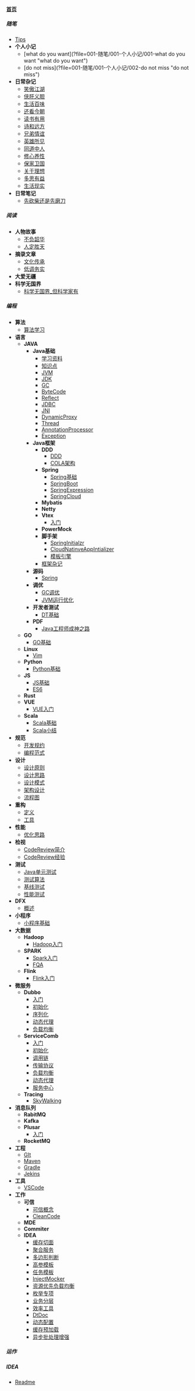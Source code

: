 
#### [首页](?file=home-首页)

##### 随笔
- [Tips](?file=001-随笔/000-Tips "Tips")
- **个人小记**
    - [what do you want](?file=001-随笔/001-个人小记/001-what do you want "what do you want")
    - [do not miss](?file=001-随笔/001-个人小记/002-do not miss "do not miss")
- **日常杂记**
    - [笑傲江湖](?file=001-随笔/002-日常杂记/001-笑傲江湖 "笑傲江湖")
    - [侠肝义胆](?file=001-随笔/002-日常杂记/002-侠肝义胆 "侠肝义胆")
    - [生活百味](?file=001-随笔/002-日常杂记/003-生活百味 "生活百味")
    - [还看今朝](?file=001-随笔/002-日常杂记/004-还看今朝 "还看今朝")
    - [读书有用](?file=001-随笔/002-日常杂记/005-读书有用 "读书有用")
    - [诗和远方](?file=001-随笔/002-日常杂记/006-诗和远方 "诗和远方")
    - [兄弟情谊](?file=001-随笔/002-日常杂记/007-兄弟情谊 "兄弟情谊")
    - [英雄所见](?file=001-随笔/002-日常杂记/008-英雄所见 "英雄所见")
    - [同道中人](?file=001-随笔/002-日常杂记/009-同道中人 "同道中人")
    - [修心养性](?file=001-随笔/002-日常杂记/010-修心养性 "修心养性")
    - [保家卫国](?file=001-随笔/002-日常杂记/011-保家卫国 "保家卫国")
    - [关于理想](?file=001-随笔/002-日常杂记/012-关于理想 "关于理想")
    - [多思有益](?file=001-随笔/002-日常杂记/013-多思有益 "多思有益")
    - [生活现实](?file=001-随笔/002-日常杂记/014-生活现实 "生活现实")
- **日常笔记**
    - [先砍柴还是先磨刀](?file=001-随笔/003-日常笔记/001-先砍柴还是先磨刀 "先砍柴还是先磨刀")

##### 阅读
- **人物故事**
    - [不负韶华](?file=002-阅读/001-人物故事/001-不负韶华 "不负韶华")
    - [人定胜天](?file=002-阅读/001-人物故事/002-人定胜天 "人定胜天")
- **摘录文章**
    - [文化传承](?file=002-阅读/002-摘录文章/001-文化传承 "文化传承")
    - [低调务实](?file=002-阅读/002-摘录文章/002-低调务实 "低调务实")
- **大爱无疆**
- **科学无国界**
    - [科学无国界_但科学家有](?file=002-阅读/004-科学无国界/001-科学无国界_但科学家有 "科学无国界_但科学家有")

##### 编程
- **算法**
    - [算法学习](?file=003-编程/001-算法/001-算法学习 "算法学习")
- **语言**
    - **JAVA**
        - **Java基础**
            - [学习资料](?file=003-编程/002-语言/001-JAVA/001-Java基础/001-学习资料 "学习资料")
            - [知识点](?file=003-编程/002-语言/001-JAVA/001-Java基础/002-知识点 "知识点")
            - [JVM](?file=003-编程/002-语言/001-JAVA/001-Java基础/003-JVM "JVM")
            - [JDK](?file=003-编程/002-语言/001-JAVA/001-Java基础/004-JDK "JDK")
            - [GC](?file=003-编程/002-语言/001-JAVA/001-Java基础/005-GC "GC")
            - [ByteCode](?file=003-编程/002-语言/001-JAVA/001-Java基础/006-ByteCode "ByteCode")
            - [Reflect](?file=003-编程/002-语言/001-JAVA/001-Java基础/007-Reflect "Reflect")
            - [JDBC](?file=003-编程/002-语言/001-JAVA/001-Java基础/008-JDBC "JDBC")
            - [JNI](?file=003-编程/002-语言/001-JAVA/001-Java基础/009-JNI "JNI")
            - [DynamicProxy](?file=003-编程/002-语言/001-JAVA/001-Java基础/010-DynamicProxy "DynamicProxy")
            - [Thread](?file=003-编程/002-语言/001-JAVA/001-Java基础/011-Thread "Thread")
            - [AnnotationProcessor](?file=003-编程/002-语言/001-JAVA/001-Java基础/012-AnnotationProcessor "AnnotationProcessor")
            - [Exception](?file=003-编程/002-语言/001-JAVA/001-Java基础/013-Exception "Exception")
        - **Java框架**
            - **DDD**
                - [DDD](?file=003-编程/002-语言/001-JAVA/002-Java框架/000-DDD/000-DDD "DDD")
                - [COLA架构](?file=003-编程/002-语言/001-JAVA/002-Java框架/000-DDD/001-COLA架构 "COLA架构")
            - **Spring**
                - [Spring基础](?file=003-编程/002-语言/001-JAVA/002-Java框架/001-Spring/000-Spring基础 "Spring基础")
                - [SpringBoot](?file=003-编程/002-语言/001-JAVA/002-Java框架/001-Spring/001-SpringBoot "SpringBoot")
                - [SpringExpression](?file=003-编程/002-语言/001-JAVA/002-Java框架/001-Spring/002-SpringExpression "SpringExpression")
                - [SpringCloud](?file=003-编程/002-语言/001-JAVA/002-Java框架/001-Spring/003-SpringCloud "SpringCloud")
            - **Mybatis**
            - **Netty**
            - **Vtex**
                - [入门](?file=003-编程/002-语言/001-JAVA/002-Java框架/004-Vtex/001-入门 "入门")
            - **PowerMock**
            - **脚手架**
                - [SpringInitialzr](?file=003-编程/002-语言/001-JAVA/002-Java框架/007-脚手架/001-SpringInitialzr "SpringInitialzr")
                - [CloudNatinveAppIntializer](?file=003-编程/002-语言/001-JAVA/002-Java框架/007-脚手架/002-CloudNatinveAppIntializer "CloudNatinveAppIntializer")
                - [模板引擎](?file=003-编程/002-语言/001-JAVA/002-Java框架/007-脚手架/003-模板引擎 "模板引擎")
            - [框架杂记](?file=003-编程/002-语言/001-JAVA/002-Java框架/099-框架杂记 "框架杂记")
        - **源码**
            - [Spring](?file=003-编程/002-语言/001-JAVA/003-源码/001-Spring "Spring")
        - **调优**
            - [GC调优](?file=003-编程/002-语言/001-JAVA/004-调优/001-GC调优 "GC调优")
            - [JVM运行优化](?file=003-编程/002-语言/001-JAVA/004-调优/002-JVM运行优化 "JVM运行优化")
        - **开发者测试**
            - [DT基础](?file=003-编程/002-语言/001-JAVA/009-开发者测试/001-DT基础 "DT基础")
        - **PDF**
            - [Java工程师成神之路](?file=003-编程/002-语言/001-JAVA/100-PDF/001-Java工程师成神之路 "Java工程师成神之路")
    - **GO**
        - [GO基础](?file=003-编程/002-语言/002-GO/001-GO基础 "GO基础")
    - **Linux**
        - [Vim](?file=003-编程/002-语言/003-Linux/001-Vim "Vim")
    - **Python**
        - [Python基础](?file=003-编程/002-语言/004-Python/001-Python基础 "Python基础")
    - **JS**
        - [JS基础](?file=003-编程/002-语言/008-JS/001-JS基础 "JS基础")
        - [ES6](?file=003-编程/002-语言/008-JS/011-ES6 "ES6")
    - **Rust**
    - **VUE**
        - [VUE入门](?file=003-编程/002-语言/010-VUE/001-VUE入门 "VUE入门")
    - **Scala**
        - [Scala基础](?file=003-编程/002-语言/011-Scala/001-Scala基础 "Scala基础")
        - [Scala小结](?file=003-编程/002-语言/011-Scala/002-Scala小结 "Scala小结")
- **规范**
    - [开发规约](?file=003-编程/003-规范/001-开发规约 "开发规约")
    - [编程范式](?file=003-编程/003-规范/002-编程范式 "编程范式")
- **设计**
    - [设计原则](?file=003-编程/004-设计/001-设计原则 "设计原则")
    - [设计思路](?file=003-编程/004-设计/002-设计思路 "设计思路")
    - [设计模式](?file=003-编程/004-设计/003-设计模式 "设计模式")
    - [架构设计](?file=003-编程/004-设计/004-架构设计 "架构设计")
    - [流程图](?file=003-编程/004-设计/005-流程图 "流程图")
- **重构**
    - [定义](?file=003-编程/005-重构/001-定义 "定义")
    - [工具](?file=003-编程/005-重构/002-工具 "工具")
- **性能**
    - [优化思路](?file=003-编程/006-性能/001-优化思路 "优化思路")
- **检视**
    - [CodeReview简介](?file=003-编程/007-检视/001-CodeReview简介 "CodeReview简介")
    - [CodeReview经验](?file=003-编程/007-检视/002-CodeReview经验 "CodeReview经验")
- **测试**
    - [Java单元测试](?file=003-编程/008-测试/001-Java单元测试 "Java单元测试")
    - [测试算法](?file=003-编程/008-测试/002-测试算法 "测试算法")
    - [基线测试](?file=003-编程/008-测试/003-基线测试 "基线测试")
    - [性能测试](?file=003-编程/008-测试/004-性能测试 "性能测试")
- **DFX**
    - [概述](?file=003-编程/009-DFX/001-概述 "概述")
- **小程序**
    - [小程序基础](?file=003-编程/011-小程序/001-小程序基础 "小程序基础")
- **大数据**
    - **Hadoop**
        - [Hadoop入门](?file=003-编程/021-大数据/001-Hadoop/001-Hadoop入门 "Hadoop入门")
    - **SPARK**
        - [Spark入门](?file=003-编程/021-大数据/002-SPARK/001-Spark入门 "Spark入门")
        - [FQA](?file=003-编程/021-大数据/002-SPARK/099-FQA "FQA")
    - **Flink**
        - [Flink入门](?file=003-编程/021-大数据/003-Flink/001-Flink入门 "Flink入门")
- **微服务**
    - **Dubbo**
        - [入门](?file=003-编程/022-微服务/001-Dubbo/001-入门 "入门")
        - [初始化](?file=003-编程/022-微服务/001-Dubbo/002-初始化 "初始化")
        - [序列化](?file=003-编程/022-微服务/001-Dubbo/003-序列化 "序列化")
        - [动态代理](?file=003-编程/022-微服务/001-Dubbo/004-动态代理 "动态代理")
        - [负载均衡](?file=003-编程/022-微服务/001-Dubbo/005-负载均衡 "负载均衡")
    - **ServiceComb**
        - [入门](?file=003-编程/022-微服务/002-ServiceComb/001-入门 "入门")
        - [初始化](?file=003-编程/022-微服务/002-ServiceComb/002-初始化 "初始化")
        - [调用链](?file=003-编程/022-微服务/002-ServiceComb/003-调用链 "调用链")
        - [传输协议](?file=003-编程/022-微服务/002-ServiceComb/004-传输协议 "传输协议")
        - [负载均衡](?file=003-编程/022-微服务/002-ServiceComb/005-负载均衡 "负载均衡")
        - [动态代理](?file=003-编程/022-微服务/002-ServiceComb/006-动态代理 "动态代理")
        - [服务中心](?file=003-编程/022-微服务/002-ServiceComb/007-服务中心 "服务中心")
    - **Tracing**
        - [SkyWalking](?file=003-编程/022-微服务/003-Tracing/001-SkyWalking "SkyWalking")
- **消息队列**
    - **RabitMQ**
    - **Kafka**
    - **Plusar**
        - [入门](?file=003-编程/023-消息队列/003-Plusar/001-入门 "入门")
    - **RocketMQ**
- **工程**
    - [GIt](?file=003-编程/031-工程/001-GIt "GIt")
    - [Maven](?file=003-编程/031-工程/002-Maven "Maven")
    - [Gradle](?file=003-编程/031-工程/003-Gradle "Gradle")
    - [Jekins](?file=003-编程/031-工程/004-Jekins "Jekins")
- **工具**
    - [VSCode](?file=003-编程/032-工具/001-VSCode "VSCode")
- **工作**
    - **可信**
        - [可信概念](?file=003-编程/099-工作/001-可信/001-可信概念 "可信概念")
        - [CleanCode](?file=003-编程/099-工作/001-可信/002-CleanCode "CleanCode")
    - **MDE**
    - **Commiter**
    - **IDEA**
        - [缓存切面](?file=003-编程/099-工作/009-IDEA/001-缓存切面 "缓存切面")
        - [聚合服务](?file=003-编程/099-工作/009-IDEA/002-聚合服务 "聚合服务")
        - [多边形判断](?file=003-编程/099-工作/009-IDEA/003-多边形判断 "多边形判断")
        - [高参模板](?file=003-编程/099-工作/009-IDEA/004-高参模板 "高参模板")
        - [任务模板](?file=003-编程/099-工作/009-IDEA/005-任务模板 "任务模板")
        - [InjectMocker](?file=003-编程/099-工作/009-IDEA/006-InjectMocker "InjectMocker")
        - [资源优先负载均衡](?file=003-编程/099-工作/009-IDEA/007-资源优先负载均衡 "资源优先负载均衡")
        - [枚举专项](?file=003-编程/099-工作/009-IDEA/008-枚举专项 "枚举专项")
        - [业务分层](?file=003-编程/099-工作/009-IDEA/009-业务分层 "业务分层")
        - [效率工具](?file=003-编程/099-工作/009-IDEA/010-效率工具 "效率工具")
        - [DtDoc](?file=003-编程/099-工作/009-IDEA/011-DtDoc "DtDoc")
        - [动态配置](?file=003-编程/099-工作/009-IDEA/012-动态配置 "动态配置")
        - [缓存预加载](?file=003-编程/099-工作/009-IDEA/013-缓存预加载 "缓存预加载")
        - [异步批处理增强](?file=003-编程/099-工作/009-IDEA/014-异步批处理增强 "异步批处理增强")

##### 运作

##### IDEA
- [Readme](?file=100-IDEA/000-Readme "Readme")
